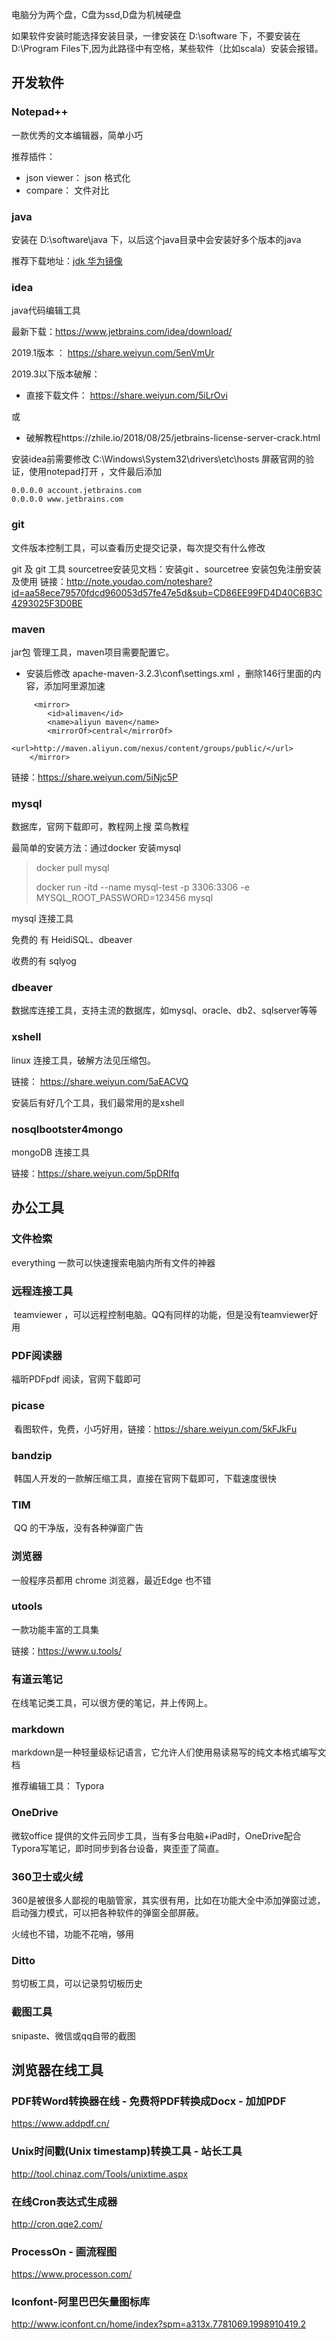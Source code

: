 电脑分为两个盘，C盘为ssd,D盘为机械硬盘

如果软件安装时能选择安装目录，一律安装在 D:\software 下，不要安装在D:\Program Files下,因为此路径中有空格，某些软件（比如scala）安装会报错。

## 开发软件

### Notepad++

一款优秀的文本编辑器，简单小巧

推荐插件：

- json viewer： json 格式化
- compare： 文件对比


### java 

安装在 D:\software\java 下，以后这个java目录中会安装好多个版本的java

推荐下载地址：[jdk 华为镜像](https://mirrors.huaweicloud.com/java/jdk/)

### idea 

java代码编辑工具

最新下载：https://www.jetbrains.com/idea/download/

2019.1版本  ： https://share.weiyun.com/5enVmUr

2019.3以下版本破解：

-  直接下载文件： https://share.weiyun.com/5iLrOvi

  或

-  破解教程https://zhile.io/2018/08/25/jetbrains-license-server-crack.html

安装idea前需要修改 C:\Windows\System32\drivers\etc\hosts 屏蔽官网的验证，使用notepad打开 ，文件最后添加

```
0.0.0.0 account.jetbrains.com
0.0.0.0 www.jetbrains.com
```

### git 

文件版本控制工具，可以查看历史提交记录，每次提交有什么修改

git  及 git 工具 sourcetree安装见文档：安装git  、sourcetree 安装包免注册安装及使用
链接：http://note.youdao.com/noteshare?id=aa58ece79570fdcd960053d57fe47e5d&sub=CD86EE99FD4D40C6B3C4293025F3D0BE

### maven 

jar包 管理工具，maven项目需要配置它。

- 安装后修改  apache-maven-3.2.3\conf\settings.xml ，删除146行<mirrors></mirrors>里面的内容，添加阿里源加速

```
	 <mirror>
		<id>alimaven</id>
		<name>aliyun maven</name>
		<mirrorOf>central</mirrorOf>
		<url>http://maven.aliyun.com/nexus/content/groups/public/</url>
	</mirror>	
```

链接：https://share.weiyun.com/5iNjc5P

### mysql  

数据库，官网下载即可，教程网上搜 菜鸟教程 

最简单的安装方法：通过docker 安装mysql 

  > docker pull mysql 
  >
  > docker run -itd --name mysql-test -p 3306:3306 -e MYSQL_ROOT_PASSWORD=123456 mysql  

mysql 连接工具

免费的 有 HeidiSQL、dbeaver

收费的有 sqlyog

### dbeaver

数据库连接工具，支持主流的数据库，如mysql、oracle、db2、sqlserver等等

### xshell 

linux 连接工具，破解方法见压缩包。

链接： https://share.weiyun.com/5aEACVQ

安装后有好几个工具，我们最常用的是xshell

### nosqlbootster4mongo

mongoDB 连接工具

链接：https://share.weiyun.com/5pDRIfq

## 办公工具

### 文件检索

everything  一款可以快速搜索电脑内所有文件的神器

### 远程连接工具

​	teamviewer ，可以远程控制电脑。QQ有同样的功能，但是没有teamviewer好用

### PDF阅读器  

福昕PDFpdf 阅读，官网下载即可

### picase

​	看图软件，免费，小巧好用，链接：https://share.weiyun.com/5kFJkFu

### bandzip 

​	韩国人开发的一款解压缩工具，直接在官网下载即可，下载速度很快

### TIM

​	QQ 的干净版，没有各种弹窗广告

### 浏览器

一般程序员都用 chrome 浏览器，最近Edge 也不错

### utools

一款功能丰富的工具集

链接：https://www.u.tools/

### 有道云笔记

在线笔记类工具，可以很方便的笔记，并上传网上。

### markdown 

markdown是一种轻量级标记语言，它允许人们使用易读易写的纯文本格式编写文档

推荐编辑工具： Typora

### OneDrive

微软office 提供的文件云同步工具，当有多台电脑+iPad时，OneDrive配合Typora写笔记，即时同步到各台设备，爽歪歪了简直。

### 360卫士或火绒

360是被很多人鄙视的电脑管家，其实很有用，比如在功能大全中添加弹窗过滤，启动强力模式，可以把各种软件的弹窗全部屏蔽。

火绒也不错，功能不花哨，够用

### Ditto 

剪切板工具，可以记录剪切板历史

### 截图工具 

snipaste、微信或qq自带的截图

## 浏览器在线工具

### PDF转Word转换器在线 - 免费将PDF转换成Docx - 加加PDF

https://www.addpdf.cn/

### Unix时间戳(Unix timestamp)转换工具 - 站长工具

http://tool.chinaz.com/Tools/unixtime.aspx

### 在线Cron表达式生成器

http://cron.qqe2.com/

### ProcessOn - 画流程图

https://www.processon.com/

### Iconfont-阿里巴巴矢量图标库

http://www.iconfont.cn/home/index?spm=a313x.7781069.1998910419.2